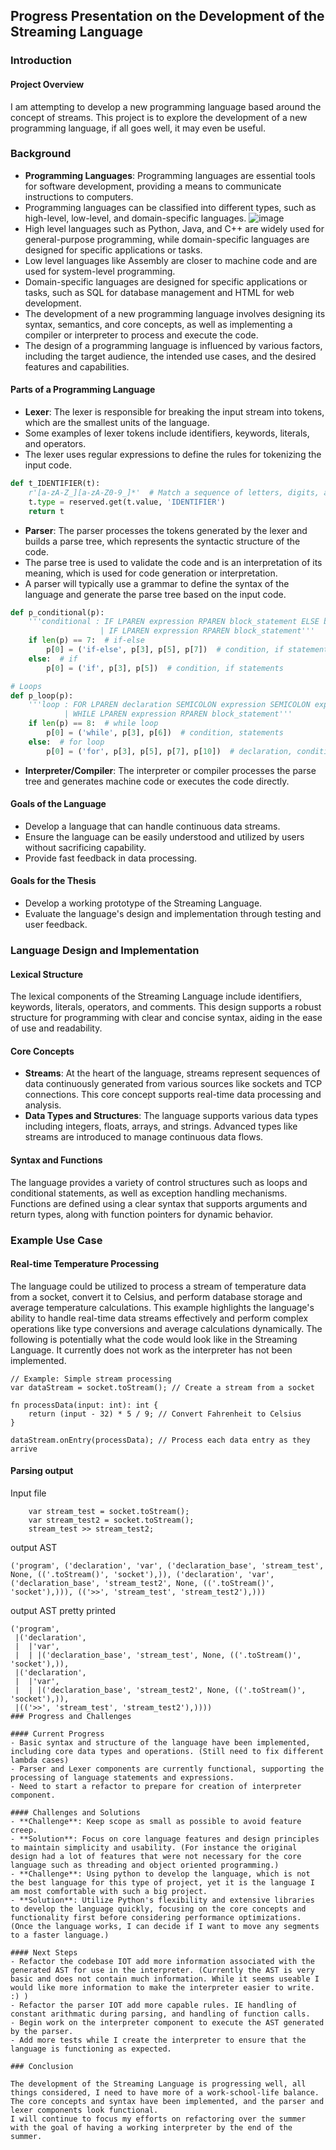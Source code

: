 ## Progress Presentation on the Development of the Streaming Language

### Introduction

#### Project Overview
I am attempting to develop a new programming language based around the concept of streams.
This project is to explore the development of a new programming language, if all goes well, it may even be useful.


### Background

- **Programming Languages**: Programming languages are essential tools for software development, providing a means to communicate instructions to computers.
- Programming languages can be classified into different types, such as high-level, low-level, and domain-specific languages. ![image](https://cdn.educba.com/academy/wp-content/uploads/2020/01/Types-of-Computer-Languages.jpg)
- High level languages such as Python, Java, and C++ are widely used for general-purpose programming, while domain-specific languages are designed for specific applications or tasks.
- Low level languages like Assembly are closer to machine code and are used for system-level programming.
- Domain-specific languages are designed for specific applications or tasks, such as SQL for database management and HTML for web development.
- The development of a new programming language involves designing its syntax, semantics, and core concepts, as well as implementing a compiler or interpreter to process and execute the code.
- The design of a programming language is influenced by various factors, including the target audience, the intended use cases, and the desired features and capabilities.
#### Parts of a Programming Language
- **Lexer**: The lexer is responsible for breaking the input stream into tokens, which are the smallest units of the language.
- Some examples of lexer tokens include identifiers, keywords, literals, and operators.
- The lexer uses regular expressions to define the rules for tokenizing the input code.
```python
def t_IDENTIFIER(t):
    r'[a-zA-Z_][a-zA-Z0-9_]*'  # Match a sequence of letters, digits, and underscores not starting with a digit
    t.type = reserved.get(t.value, 'IDENTIFIER')
    return t
```
- **Parser**: The parser processes the tokens generated by the lexer and builds a parse tree, which represents the syntactic structure of the code.
- The parse tree is used to validate the code and is an interpretation of its meaning, which is used for code generation or interpretation.
- A parser will typically use a grammar to define the syntax of the language and generate the parse tree based on the input code.
```python
def p_conditional(p):
    '''conditional : IF LPAREN expression RPAREN block_statement ELSE block_statement
                    | IF LPAREN expression RPAREN block_statement'''
    if len(p) == 7:  # if-else
        p[0] = ('if-else', p[3], p[5], p[7])  # condition, if statements, else statements
    else:  # if
        p[0] = ('if', p[3], p[5])  # condition, if statements

# Loops
def p_loop(p):
    '''loop : FOR LPAREN declaration SEMICOLON expression SEMICOLON expression RPAREN block_statement
            | WHILE LPAREN expression RPAREN block_statement'''
    if len(p) == 8:  # while loop
        p[0] = ('while', p[3], p[6])  # condition, statements
    else:  # for loop
        p[0] = ('for', p[3], p[5], p[7], p[10])  # declaration, condition, increment, statements
```
- **Interpreter/Compiler**: The interpreter or compiler processes the parse tree and generates machine code or executes the code directly.
#### Goals of the Language
- Develop a language that can handle continuous data streams.
- Ensure the language can be easily understood and utilized by users without sacrificing capability.
- Provide fast feedback in data processing.

#### Goals for the Thesis
- Develop a working prototype of the Streaming Language.
- Evaluate the language's design and implementation through testing and user feedback.

### Language Design and Implementation

#### Lexical Structure
The lexical components of the Streaming Language include identifiers, keywords, literals, operators, and comments. This design supports a robust structure for programming with clear and concise syntax, aiding in the ease of use and readability.

#### Core Concepts
- **Streams**: At the heart of the language, streams represent sequences of data continuously generated from various sources like sockets and TCP connections. This core concept supports real-time data processing and analysis.
- **Data Types and Structures**: The language supports various data types including integers, floats, arrays, and strings. Advanced types like streams are introduced to manage continuous data flows.


#### Syntax and Functions
The language provides a variety of control structures such as loops and conditional statements, as well as exception handling mechanisms. Functions are defined using a clear syntax that supports arguments and return types, along with function pointers for dynamic behavior.

### Example Use Case

#### Real-time Temperature Processing
The language could be utilized to process a stream of temperature data from a socket, convert it to Celsius, and perform database storage and average temperature calculations. This example highlights the language's ability to handle real-time data streams effectively and perform complex operations like type conversions and average calculations dynamically.
The following is potentially what the code would look like in the Streaming Language. It currently does not work as the interpreter has not been implemented.
```
// Example: Simple stream processing
var dataStream = socket.toStream(); // Create a stream from a socket

fn processData(input: int): int {
    return (input - 32) * 5 / 9; // Convert Fahrenheit to Celsius
}

dataStream.onEntry(processData); // Process each data entry as they arrive
```

#### Parsing output
Input file
```
    var stream_test = socket.toStream();
    var stream_test2 = socket.toStream();
    stream_test >> stream_test2;
```
output AST
```
('program', ('declaration', 'var', ('declaration_base', 'stream_test', None, (('.toStream()', 'socket'),)), ('declaration', 'var', ('declaration_base', 'stream_test2', None, (('.toStream()', 'socket'),))), (('>>', 'stream_test', 'stream_test2'),)))
```
output AST pretty printed
```
('program',
 |('declaration',
 |  |'var',
 |  | |('declaration_base', 'stream_test', None, (('.toStream()', 'socket'),)),
 |('declaration',
 |  |'var',
 |  | |('declaration_base', 'stream_test2', None, (('.toStream()', 'socket'),)),
 |(('>>', 'stream_test', 'stream_test2'),))))
### Progress and Challenges

#### Current Progress
- Basic syntax and structure of the language have been implemented, including core data types and operations. (Still need to fix different lambda cases)
- Parser and Lexer components are currently functional, supporting the processing of language statements and expressions.
- Need to start a refactor to prepare for creation of interpreter component.

#### Challenges and Solutions
- **Challenge**: Keep scope as small as possible to avoid feature creep.
- **Solution**: Focus on core language features and design principles to maintain simplicity and usability. (For instance the original design had a lot of features that were not necessary for the core language such as threading and object oriented programming.)
- **Challenge**: Using python to develop the language, which is not the best language for this type of project, yet it is the language I am most comfortable with such a big project.
- **Solution**: Utilize Python's flexibility and extensive libraries to develop the language quickly, focusing on the core concepts and functionality first before considering performance optimizations. (Once the language works, I can decide if I want to move any segments to a faster language.)

#### Next Steps
- Refactor the codebase IOT add more information associated with the generated AST for use in the interpreter. (Currently the AST is very basic and does not contain much information. While it seems useable I would like more information to make the interpreter easier to write. :) )
- Refactor the parser IOT add more capable rules. IE handling of constant arithmatic during parsing, and handling of function calls.
- Begin work on the interpreter component to execute the AST generated by the parser.
- Add more tests while I create the interpreter to ensure that the language is functioning as expected.

### Conclusion

The development of the Streaming Language is progressing well, all things considered, I need to have more of a work-school-life balance. 
The core concepts and syntax have been implemented, and the parser and lexer components look functional.
I will continue to focus my efforts on refactoring over the summer with the goal of having a working interpreter by the end of the summer.